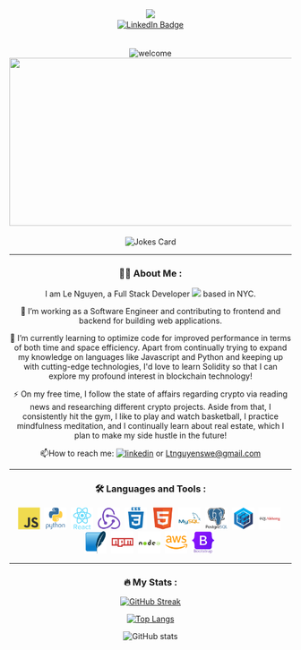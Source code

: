 <div id="header" align="center">
  <img src="https://media.giphy.com/media/eg4q8ka6zQuQ2qgKwe/giphy.gif" width="250"/>
  <div id="badges">
    <a href="https://www.linkedin.com/in/le-nguyen-mbs">
      <img src="https://img.shields.io/badge/LinkedIn-blue?style=for-the-badge&logo=linkedin&logoColor=white" alt="LinkedIn Badge"/>
    </a>
  </div>
  <img src="https://komarev.com/ghpvc/?username=ltnguyen517&style=flat-square&color=blue" alt=""/>
</div>
<br/>

<div align="center">
  <img src="https://readme-typing-svg.demolab.com? font=Fira+Code&weight=450&size=25&duration=2250&pause=1000&width=590&lines=From+Medicine+to+Full-Stack+Development;Bringing+a+Unique+Perspective+to+the;Tech+Industry!" alt="welcome")>
</div>

<div align="center">
  <img src="https://media.giphy.com/media/dWesBcTLavkZuG35MI/giphy.gif" width="600" height="300"/>
  <br/>
  <br/>
  <img src="https://readme-jokes.vercel.app/api" alt="Jokes Card" />
</div>

---

<div align="center">

### :technologist: About Me :
I am Le Nguyen, a Full Stack Developer <img src="https://media.giphy.com/media/WUlplcMpOCEmTGBtBW/giphy.gif" width="30"> based in NYC.

:telescope: I’m working as a Software Engineer and contributing to frontend and backend for building web applications.

:seedling: I’m currently learning to optimize code for improved performance in terms of both time and space efficiency. Apart from continually trying to expand my knowledge on languages like Javascript and Python and keeping up with cutting-edge technologies, I'd love to learn Solidity so that I can explore my profound interest in blockchain technology! 

:zap: On my free time, I follow the state of affairs regarding crypto via reading news and researching different crypto projects. Aside from that, I consistently hit the gym, I like to play and watch basketball, I practice mindfulness meditation, and I continually learn about real estate, which I plan to make my side hustle in the future!

:mailbox:How to reach me: [<img src='https://img.shields.io/badge/linkedin-%230077B5.svg?style=for-the-badge&logo=linkedin&logoColor=white' alt='linkedin' height='30'>](https://www.linkedin.com/in/le-nguyen-mbs/)
or
Ltnguyenswe@gmail.com

</div>  
  
---

<div align="center">

### :hammer_and_wrench: Languages and Tools :

<div>
   <img src="https://github.com/devicons/devicon/blob/master/icons/javascript/javascript-original.svg" title="JavaScript" alt="JavaScript" width="40" height="40"/>&nbsp;
  <img src="https://github.com/devicons/devicon/blob/master/icons/python/python-original-wordmark.svg" title="Python" alt="Python" width="40" height="40"/>&nbsp;
  <img src="https://github.com/devicons/devicon/blob/master/icons/react/react-original-wordmark.svg" title="React" alt="React" width="40" height="40"/>&nbsp;
  <img src="https://github.com/devicons/devicon/blob/master/icons/redux/redux-original.svg" title="Redux" alt="Redux " width="40" height="40"/>&nbsp;
  <img src="https://github.com/devicons/devicon/blob/master/icons/css3/css3-plain-wordmark.svg"  title="CSS3" alt="CSS" width="40" height="40"/>&nbsp;
  <img src="https://github.com/devicons/devicon/blob/master/icons/html5/html5-original.svg" title="HTML5" alt="HTML" width="40" height="40"/>&nbsp;
  <img src="https://github.com/devicons/devicon/blob/master/icons/mysql/mysql-original-wordmark.svg" title="MySQL"  alt="MySQL" width="40" height="40"/>&nbsp;
  <img src="https://github.com/devicons/devicon/blob/master/icons/postgresql/postgresql-original-wordmark.svg" title="PostgreSQL" alt="PostgreSQL" width="40" height="40"/>&nbsp;
  <img src="https://github.com/devicons/devicon/blob/master/icons/sequelize/sequelize-original.svg" title="Sequelize" alt="Sequelize" width="40" height="40"/>&nbsp;
  <img src="https://github.com/devicons/devicon/blob/master/icons/sqlalchemy/sqlalchemy-original-wordmark.svg" title="SQLAlchemy" alt="SQLAlchemy" width="40" height="40"/>&nbsp;
  <img src="https://github.com/devicons/devicon/blob/master/icons/sqlite/sqlite-original.svg" title="SQLite" alt="SQLite" width="40" height="40"/>&nbsp;
  <img src="https://github.com/devicons/devicon/blob/master/icons/npm/npm-original-wordmark.svg" title="NPM" alt="NPM" width="40" height="40"/>&nbsp;
  <img src="https://github.com/devicons/devicon/blob/master/icons/nodejs/nodejs-original-wordmark.svg" title="NodeJS" alt="NodeJS" width="40" height="40"/>&nbsp;
  <img src="https://github.com/devicons/devicon/blob/master/icons/amazonwebservices/amazonwebservices-plain-wordmark.svg" title="AWS" alt="AWS" width="40" height="40"/>&nbsp;
  <img src="https://github.com/devicons/devicon/blob/master/icons/bootstrap/bootstrap-original-wordmark.svg" title="Bootstrap" alt="Bootstrap" width="40"   height="40"/>&nbsp;
</div>
  
</div>  
  
---

<div align="center">

### :fire: My Stats :
  
[![GitHub Streak](http://github-readme-streak-stats.herokuapp.com?user=ltnguyen517&theme=dark&background=000000)](https://git.io/streak-stats)

[![Top Langs](https://github-readme-stats.vercel.app/api/top-langs/?username=ltnguyen517&layout=compact&theme=vision-friendly-dark)](https://github.com/anuraghazra/github-readme-stats)

![GitHub stats](https://github-readme-stats.vercel.app/api?username=ltnguyen517&show_icons=true&count_private=true&theme=transparent&hide_border=true)

</div>
